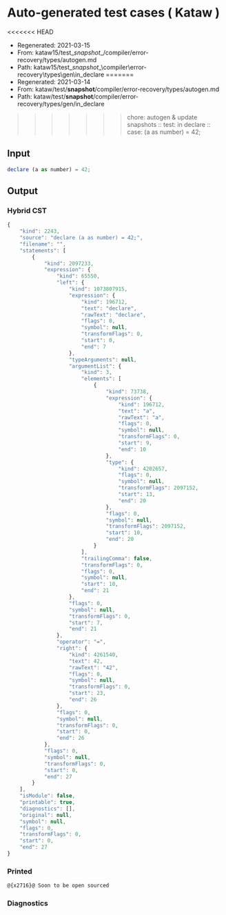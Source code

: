 # Auto-generated test cases ( Kataw )
<<<<<<< HEAD
- Regenerated: 2021-03-15
- From: kataw15/test\__snapshot__/compiler/error-recovery/types/autogen.md
- Path: kataw15/test\__snapshot__\compiler\error-recovery\types\gen\in_declare
=======
- Regenerated: 2021-03-14
- From: kataw/test/__snapshot__/compiler/error-recovery/types/autogen.md
- Path: kataw/test/__snapshot__/compiler/error-recovery/types/gen/in_declare
>>>>>>> chore: autogen & update snapshots
> :: test: in declare
> :: case: (a as number) = 42;
## Input

`````js
declare (a as number) = 42;
`````

## Output

### Hybrid CST

```javascript
{
    "kind": 2243,
    "source": "declare (a as number) = 42;",
    "filename": "",
    "statements": [
        {
            "kind": 2097233,
            "expression": {
                "kind": 65550,
                "left": {
                    "kind": 1073807915,
                    "expression": {
                        "kind": 196712,
                        "text": "declare",
                        "rawText": "declare",
                        "flags": 0,
                        "symbol": null,
                        "transformFlags": 0,
                        "start": 0,
                        "end": 7
                    },
                    "typeArguments": null,
                    "argumentList": {
                        "kind": 3,
                        "elements": [
                            {
                                "kind": 73738,
                                "expression": {
                                    "kind": 196712,
                                    "text": "a",
                                    "rawText": "a",
                                    "flags": 0,
                                    "symbol": null,
                                    "transformFlags": 0,
                                    "start": 9,
                                    "end": 10
                                },
                                "type": {
                                    "kind": 4202657,
                                    "flags": 0,
                                    "symbol": null,
                                    "transformFlags": 2097152,
                                    "start": 13,
                                    "end": 20
                                },
                                "flags": 0,
                                "symbol": null,
                                "transformFlags": 2097152,
                                "start": 10,
                                "end": 20
                            }
                        ],
                        "trailingComma": false,
                        "transformFlags": 0,
                        "flags": 0,
                        "symbol": null,
                        "start": 10,
                        "end": 21
                    },
                    "flags": 0,
                    "symbol": null,
                    "transformFlags": 0,
                    "start": 7,
                    "end": 21
                },
                "operator": "=",
                "right": {
                    "kind": 4261540,
                    "text": 42,
                    "rawText": "42",
                    "flags": 0,
                    "symbol": null,
                    "transformFlags": 0,
                    "start": 23,
                    "end": 26
                },
                "flags": 0,
                "symbol": null,
                "transformFlags": 0,
                "start": 0,
                "end": 26
            },
            "flags": 0,
            "symbol": null,
            "transformFlags": 0,
            "start": 0,
            "end": 27
        }
    ],
    "isModule": false,
    "printable": true,
    "diagnostics": [],
    "original": null,
    "symbol": null,
    "flags": 0,
    "transformFlags": 0,
    "start": 0,
    "end": 27
}
```

### Printed

```javascript
@{x2716}@ Soon to be open sourced
```

### Diagnostics

```javascript

```

